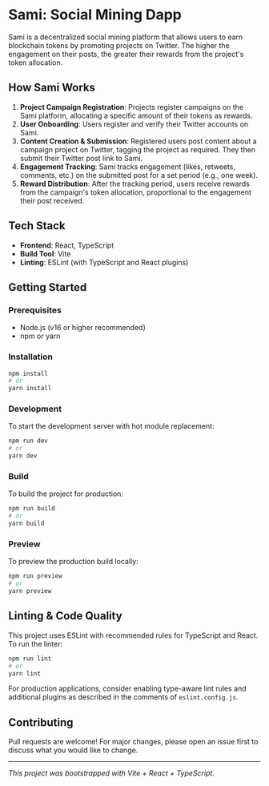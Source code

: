 # Sami: Social Mining Dapp

Sami is a decentralized social mining platform that allows users to earn blockchain tokens by promoting projects on Twitter. The higher the engagement on their posts, the greater their rewards from the project's token allocation.

## How Sami Works

1. **Project Campaign Registration**: Projects register campaigns on the Sami platform, allocating a specific amount of their tokens as rewards.
2. **User Onboarding**: Users register and verify their Twitter accounts on Sami.
3. **Content Creation & Submission**: Registered users post content about a campaign project on Twitter, tagging the project as required. They then submit their Twitter post link to Sami.
4. **Engagement Tracking**: Sami tracks engagement (likes, retweets, comments, etc.) on the submitted post for a set period (e.g., one week).
5. **Reward Distribution**: After the tracking period, users receive rewards from the campaign's token allocation, proportional to the engagement their post received.

## Tech Stack
- **Frontend**: React, TypeScript
- **Build Tool**: Vite
- **Linting**: ESLint (with TypeScript and React plugins)

## Getting Started

### Prerequisites
- Node.js (v16 or higher recommended)
- npm or yarn

### Installation
```bash
npm install
# or
yarn install
```

### Development
To start the development server with hot module replacement:
```bash
npm run dev
# or
yarn dev
```

### Build
To build the project for production:
```bash
npm run build
# or
yarn build
```

### Preview
To preview the production build locally:
```bash
npm run preview
# or
yarn preview
```

## Linting & Code Quality
This project uses ESLint with recommended rules for TypeScript and React. To run the linter:
```bash
npm run lint
# or
yarn lint
```

For production applications, consider enabling type-aware lint rules and additional plugins as described in the comments of `eslint.config.js`.

## Contributing
Pull requests are welcome! For major changes, please open an issue first to discuss what you would like to change.

---

*This project was bootstrapped with Vite + React + TypeScript.*

